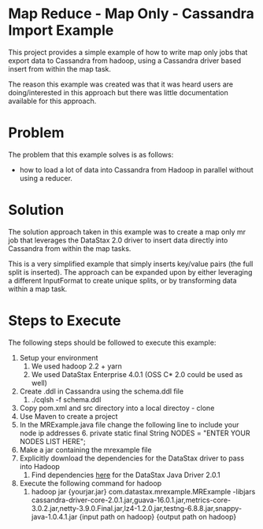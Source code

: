 Map Reduce - Map Only - Cassandra Import Example
=========

This project provides a simple example of how to write map only jobs that export data to Cassandra from hadoop, using a Cassandra driver based insert from within the map task.

The reason this example was created was that it was heard users are doing/interested in this approach but there was little documentation available for this approach.


Problem
=========
The problem that this example solves is as follows:

* how to load a lot of data into Cassandra from Hadoop in parallel without using a reducer.  

Solution
=========
The solution approach taken in this example was to create a map only mr job that leverages the DataStax 2.0 driver to insert data directly into Cassandra from within the map tasks.

This is a very simplified example that simply inserts key/value pairs (the full split is inserted).  The approach can be expanded upon by either leveraging a different InputFormat to create unique splits, or by transforming data within a map task.  

Steps to Execute
=========
The following steps should be followed to execute this example:

1. Setup your environment
	1. We used hadoop 2.2 + yarn
	2. We used DataStax Enterprise 4.0.1 (OSS C* 2.0 could be used as well)
2. Create .ddl in Cassandra using the schema.ddl file
	1. ./cqlsh <ip> -f schema.ddl
3. Copy pom.xml and src directory into a local directoy - clone
4. Use Maven to create a project
5. In the MRExample.java file change the following line to include your node ip addresses
	6. private static final String NODES = "ENTER YOUR NODES LIST HERE";
6. Make a jar containing the mrexample file
7. Explicitly download the dependencies for the DataStax driver to pass into Hadoop
	1. Find dependencies [here](http://mvnrepository.com/artifact/com.datastax.cassandra/cassandra-driver-core/2.0.1) for the DataStax Java Driver 2.0.1
8. Execute the following command for hadoop 
	1. hadoop jar {yourjar.jar} com.datastax.mrexample.MRExample -libjars cassandra-driver-core-2.0.1.jar,guava-16.0.1.jar,metrics-core-3.0.2.jar,netty-3.9.0.Final.jar,lz4-1.2.0.jar,testng-6.8.8.jar,snappy-java-1.0.4.1.jar {input path on hadoop} {output path on hadoop}